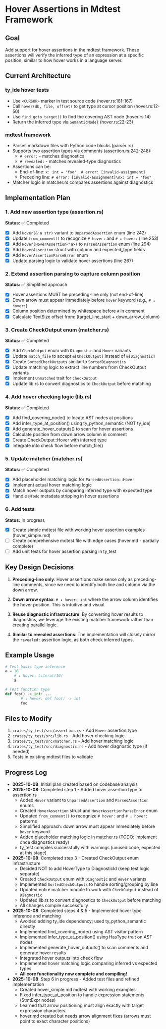 # Hover Assertions in Mdtest Framework

## Goal

Add support for hover assertions in the mdtest framework. These assertions will verify the inferred type of an expression at a specific position, similar to how hover works in a language server.

## Current Architecture

### ty_ide hover tests
- Use `<CURSOR>` marker in test source code (hover.rs:161-167)
- Call `hover(db, file, offset)` to get type at cursor position (hover.rs:12-50)
- Use `find_goto_target()` to find the covering AST node (hover.rs:14)
- Return the inferred type via `SemanticModel` (hover.rs:22-23)

### mdtest framework
- Parses markdown files with Python code blocks (parser.rs)
- Supports two assertion types via comments (assertion.rs:242-248):
  - `# error:` - matches diagnostics
  - `# revealed:` - matches revealed-type diagnostics
- Assertions can be:
  - End-of-line: `x: int = "foo"  # error: [invalid-assignment]`
  - Preceding line: `# error: [invalid-assignment]\nx: int = "foo"`
- Matcher logic in matcher.rs compares assertions against diagnostics

## Implementation Plan

### 1. Add new assertion type (assertion.rs)
**Status:** ✅ Completed

- [x] Add `Hover(&'a str)` variant to `UnparsedAssertion` enum (line 242)
- [x] Update `from_comment()` to recognize `# hover:` and `# ↓ hover:` (line 253)
- [x] Add `Hover(HoverAssertion<'a>)` to `ParsedAssertion` enum (line 294)
- [x] Add `HoverAssertion` struct with column and expected_type fields
- [x] Add `HoverAssertionParseError` enum
- [x] Update parsing logic to validate hover assertions (line 267)

### 2. Extend assertion parsing to capture column position
**Status:** ✅ Simplified approach

- [x] Hover assertions MUST be preceding-line only (not end-of-line)
- [x] Down arrow must appear immediately before `hover` keyword (e.g., `# ↓ hover:`)
- [x] Column position determined by whitespace before `#` in comment
- [x] Calculate TextSize offset from: (target_line_start + down_arrow_column)

### 3. Create CheckOutput enum (matcher.rs)
**Status:** ✅ Completed

- [x] Add `CheckOutput` enum with `Diagnostic` and `Hover` variants
- [x] Update `match_file` to accept `&[CheckOutput]` instead of `&[Diagnostic]`
- [x] Create `SortedCheckOutputs` similar to `SortedDiagnostics`
- [x] Update matching logic to extract line numbers from CheckOutput variants
- [x] Implement `Unmatched` trait for `CheckOutput`
- [x] Update lib.rs to convert diagnostics to `CheckOutput` before matching

### 4. Add hover checking logic (lib.rs)
**Status:** ✅ Completed

- [x] Add find_covering_node() to locate AST nodes at positions
- [x] Add infer_type_at_position() using ty_python_semantic (NOT ty_ide)
- [x] Add generate_hover_outputs() to scan for hover assertions
- [x] Calculate position from down arrow column in comment
- [x] Create CheckOutput::Hover with inferred type
- [x] Integrate into check flow before match_file()

### 5. Update matcher (matcher.rs)
**Status:** ✅ Completed

- [x] Add placeholder matching logic for `ParsedAssertion::Hover`
- [x] Implement actual hover matching logic
- [x] Match hover outputs by comparing inferred type with expected type
- [x] Handle `@Todo` metadata stripping in hover assertions

### 6. Add tests
**Status:** In progress

- [x] Create simple mdtest file with working hover assertion examples (hover_simple.md)
- [ ] Create comprehensive mdtest file with edge cases (hover.md - partially complete)
- [ ] Add unit tests for hover assertion parsing in ty_test

## Key Design Decisions

1. **Preceding-line only**: Hover assertions make sense only as preceding-line comments, since we need to identify both line and column via the down arrow.

2. **Down arrow syntax**: `# ↓ hover: int` where the arrow column identifies the hover position. This is intuitive and visual.

3. **Reuse diagnostic infrastructure**: By converting hover results to diagnostics, we leverage the existing matcher framework rather than creating parallel logic.

4. **Similar to revealed assertions**: The implementation will closely mirror the `revealed:` assertion logic, as both check inferred types.

## Example Usage

```python
# Test basic type inference
a = 10
    # ↓ hover: Literal[10]
    a

# Test function type
def foo() -> int: ...
       # ↓ hover: def foo() -> int
       foo
```

## Files to Modify

1. `crates/ty_test/src/assertion.rs` - Add `Hover` assertion type
2. `crates/ty_test/src/lib.rs` - Add hover checking logic
3. `crates/ty_test/src/matcher.rs` - Add hover matching logic
4. `crates/ty_test/src/diagnostic.rs` - Add hover diagnostic type (if needed)
5. Tests in existing mdtest files to validate

## Progress Log

- **2025-10-08**: Initial plan created based on codebase analysis
- **2025-10-08**: Completed step 1 - Added hover assertion type to assertion.rs
  - Added `Hover` variant to `UnparsedAssertion` and `ParsedAssertion` enums
  - Created `HoverAssertion` struct and `HoverAssertionParseError` enum
  - Updated `from_comment()` to recognize `# hover:` and `# ↓ hover:` patterns
  - Simplified approach: down arrow must appear immediately before `hover` keyword
  - Added placeholder matching logic in matcher.rs (TODO: implement once diagnostics ready)
  - ty_test compiles successfully with warnings (unused code, expected at this stage)
- **2025-10-08**: Completed step 3 - Created CheckOutput enum infrastructure
  - Decided NOT to add HoverType to DiagnosticId (keep test logic separate)
  - Created `CheckOutput` enum with `Diagnostic` and `Hover` variants
  - Implemented `SortedCheckOutputs` to handle sorting/grouping by line
  - Updated entire matcher module to work with `CheckOutput` instead of `Diagnostic`
  - Updated lib.rs to convert diagnostics to `CheckOutput` before matching
  - All changes compile successfully
- **2025-10-08**: Completed steps 4 & 5 - Implemented hover type inference and matching
  - Avoided adding ty_ide dependency; used ty_python_semantic directly
  - Implemented find_covering_node() using AST visitor pattern
  - Implemented infer_type_at_position() using HasType trait on AST nodes
  - Implemented generate_hover_outputs() to scan comments and generate hover results
  - Integrated hover outputs into check flow
  - Implemented hover matching logic comparing inferred vs expected types
  - **All core functionality now complete and compiling!**
- **2025-10-08**: Step 6 in progress - Added test files and refined implementation
  - Created hover_simple.md mdtest with working examples
  - Fixed infer_type_at_position to handle expression statements (StmtExpr nodes)
  - Learned that arrow positioning must align exactly with target expression characters
  - hover.md created but needs arrow alignment fixes (arrows must point to exact character positions)
